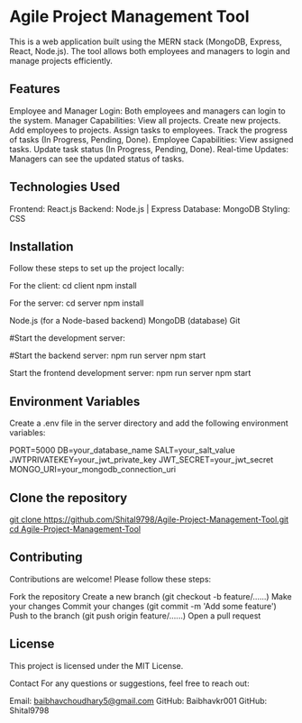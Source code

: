 # Agile Project Management Tool
This is a web application built using the MERN stack (MongoDB, Express, React, Node.js). The tool allows both employees and managers to login and manage projects efficiently.

##  Features
Employee and Manager Login:
Both employees and managers can login to the system.
Manager Capabilities:
View all projects.
Create new projects.
Add employees to projects.
Assign tasks to employees.
Track the progress of tasks (In Progress, Pending, Done).
Employee Capabilities:
View assigned tasks.
Update task status (In Progress, Pending, Done).
Real-time Updates:
Managers can see the updated status of tasks.
## Technologies Used
Frontend: React.js
Backend: Node.js | Express
Database: MongoDB
Styling: CSS

## Installation
Follow these steps to set up the project locally:

For the client:
cd client
npm install

For the server:
cd server
npm install

Node.js (for a Node-based backend)
MongoDB (database)
Git


#Start the development server:

#Start the backend server:
npm run server
npm start

Start the frontend development server:
npm run server
npm start


## Environment Variables
Create a .env file in the server directory and add the following environment variables:

PORT=5000
DB=your_database_name
SALT=your_salt_value
JWTPRIVATEKEY=your_jwt_private_key
JWT_SECRET=your_jwt_secret
MONGO_URI=your_mongodb_connection_uri

## Clone the repository
[git clone https://github.com/Shital9798/Agile-Project-Management-Tool.git
cd Agile-Project-Management-Tool
](https://github.com/Baibhavkr001/Agile-Project-Management-Tools.git)

## Contributing
Contributions are welcome! Please follow these steps:

Fork the repository
Create a new branch (git checkout -b feature/......)
Make your changes
Commit your changes (git commit -m 'Add some feature')
Push to the branch (git push origin feature/......)
Open a pull request

## License
This project is licensed under the MIT License.

Contact
For any questions or suggestions, feel free to reach out:

Email: baibhavchoudhary5@gmail.com
GitHub: Baibhavkr001
GitHub: Shital9798
